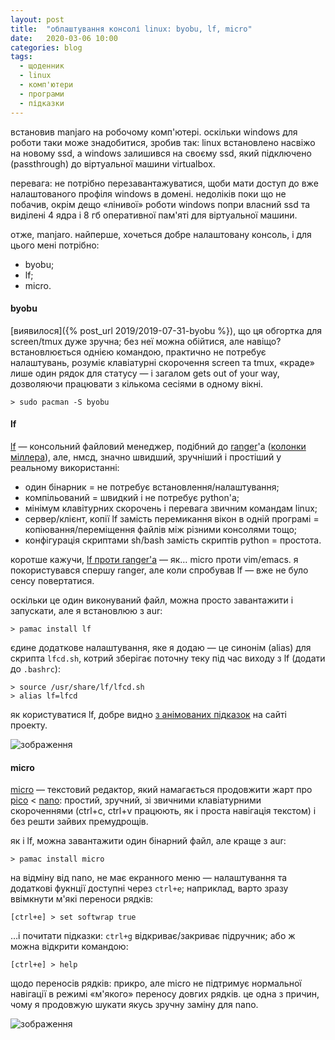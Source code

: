 ```yaml
---
layout: post
title:  "облаштування консолі linux: byobu, lf, micro"
date:   2020-03-06 10:00
categories: blog
tags: 
  - щоденник
  - linux
  - комп'ютери
  - програми
  - підказки
---
```


встановив manjaro на робочому комп'ютері. оскільки windows для роботи таки може знадобитися, зробив так: linux встановлено насвіжо на новому ssd, а windows залишився на своєму ssd, який підключено (passthrough) до віртуальної машини virtualbox. 

перевага: не потрібно перезавантажуватися, щоби мати доступ до вже налаштованого профіля windows в домені. недоліків поки що не побачив, окрім дещо «лінивої» роботи windows попри власний ssd та виділені 4 ядра і 8 гб оперативної пам'яті для віртуальної машини. 

отже, manjaro. найперше, хочеться добре налаштовану консоль, і для цього мені потрібно:

* byobu;
* lf;
* micro.


#### byobu

[виявилося]({% post_url 2019/2019-07-31-byobu %}), що ця обгортка для screen/tmux дуже зручна; без неї можна обійтися, але навіщо? встановлюється однією командою, практично не потребує налаштувань, розуміє клавіатурні скорочення screen та tmux, «краде» лише один рядок для статусу — і загалом gets out of your way, дозволяючи працювати з кількома сесіями в одному вікні.

    > sudo pacman -S byobu
    

#### lf

[lf](https://github.com/gokcehan/lf) ― консольний файловий менеджер, подібний до [ranger](https://github.com/ranger/ranger)'а ([колонки міллера](https://en.wikipedia.org/wiki/Miller_columns)), але, нмсд, значно швидший, зручніший і простіший у реальному використанні:

* один бінарник = не потребує встановлення/налаштування;
* компільований = швидкий і не потребує python'а;
* мінімум клавітурних скорочень і перевага звичним командам linux;
* сервер/клієнт, копії lf замість перемикання вікон в одній програмі = копіювання/переміщення файлів між різними консолями тощо;
* конфігурація скриптами sh/bash замість скриптів python = простота.

коротше кажучи, [lf проти ranger'а](https://github.com/gokcehan/lf/wiki/FAQ) — як… micro проти vim/emacs. я покористувався спершу ranger, але коли спробував lf — вже не було сенсу повертатися.

оскільки це один виконуваний файл, можна просто завантажити і запускати, але я встановлюю з aur:

    > pamac install lf

єдине додаткове налаштування, яке я додаю — це синонім (alias) для скрипта `lfcd.sh`, котрий зберігає поточну теку під час виходу з lf (додати до `.bashrc`):

    > source /usr/share/lf/lfcd.sh
    > alias lf=lfcd

як користуватися lf, добре видно [з анімованих підказок](https://github.com/gokcehan/lf/wiki/Tutorial) на сайті проекту.
    
![зображення](/assets/images/2020/2020-03-06-linux-console_01.png)
    
#### micro

[micro](https://github.com/zyedidia/micro) — текстовий редактор, який намагається продовжити жарт про [pico](https://en.wikipedia.org/wiki/Pico_(text_editor)) < [nano](https://uk.wikipedia.org/wiki/Nano): простий, зручний, зі звичними клавіатурними скороченнями (ctrl+c, ctrl+v працюють, як і проста навігація текстом) і без решти зайвих премудрощів. 

як і lf, можна завантажити один бінарний файл, але краще з aur:

    > pamac install micro
    
на відміну від nano, не має екранного меню — налаштування та додаткові фукнції доступні через `ctrl+e`; наприклад, варто зразу ввімкнути м'які переноси рядків:

    [ctrl+e] > set softwrap true
    
…і почитати підказки: `ctrl+g` відкриває/закриває підручник; або ж можна відкрити командою:

    [ctrl+e] > help

щодо переносів рядків: прикро, але micro не підтримує нормальної навігації в режимі «м'якого» переносу довгих рядків. це одна з причин, чому я продовжую шукати якусь зручну заміну для nano.

![зображення](/assets/images/2020/2020-03-06-linux-console_02.png)
